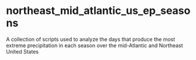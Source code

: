 # northeast_mid_atlantic_us_ep_seasons
A collection of scripts used to analyze the days that produce the most extreme precipitation in each season over the mid-Atlantic and Northeast United States
